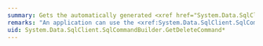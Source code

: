 ```yaml
---
summary: Gets the automatically generated <xref href="System.Data.SqlClient.SqlCommand"></xref> object required to perform deletions on the database.
remarks: "An application can use the <xref:System.Data.SqlClient.SqlCommandBuilder.GetDeleteCommand%2A> method for informational or troubleshooting purposes because it returns the <xref:System.Data.SqlClient.SqlCommand> object to be executed.  \n  \n You can also use <xref:System.Data.SqlClient.SqlCommandBuilder.GetDeleteCommand%2A> as the basis of a modified command. For example, you might call <xref:System.Data.SqlClient.SqlCommandBuilder.GetDeleteCommand%2A> and modify the <xref:System.Data.SqlClient.SqlCommand.CommandTimeout%2A> value, and then explicitly set that on the <xref:System.Data.SqlClient.SqlDataAdapter>.  \n  \n After the SQL statement is first generated, the application must explicitly call <xref:System.Data.Common.DbCommandBuilder.RefreshSchema%2A> if it changes the statement in any way. Otherwise, the <xref:System.Data.SqlClient.SqlCommandBuilder.GetDeleteCommand%2A> will still be using information from the previous statement, which might not be correct. The SQL statements are first generated when the application calls either <xref:System.Data.Common.DbDataAdapter.Update%2A> or <xref:System.Data.SqlClient.SqlCommandBuilder.GetDeleteCommand%2A>.  \n  \n For more information, see [Generating Commands with CommandBuilders](~/docs/framework/data/adonet/generating-commands-with-commandbuilders.md)."
uid: System.Data.SqlClient.SqlCommandBuilder.GetDeleteCommand*
---
```

